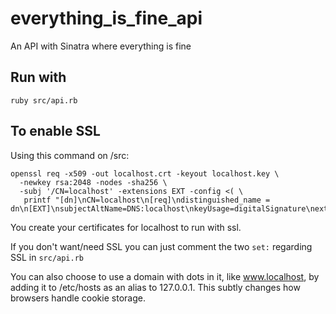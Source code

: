 # everything_is_fine_api
An API with Sinatra where everything is fine

## Run with

`ruby src/api.rb`

## To enable SSL
Using this command on /src: 
```
openssl req -x509 -out localhost.crt -keyout localhost.key \
  -newkey rsa:2048 -nodes -sha256 \
  -subj '/CN=localhost' -extensions EXT -config <( \
   printf "[dn]\nCN=localhost\n[req]\ndistinguished_name = dn\n[EXT]\nsubjectAltName=DNS:localhost\nkeyUsage=digitalSignature\nextendedKeyUsage=serverAuth")
```
You create your certificates for localhost to run with ssl.

If you don't want/need SSL you can just comment the two `set:` regarding SSL in `src/api.rb`

You can also choose to use a domain with dots in it, like www.localhost, by adding it to /etc/hosts as an alias to 127.0.0.1. This subtly changes how browsers handle cookie storage.
